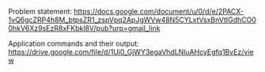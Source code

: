 Problem statement: https://docs.google.com/document/u/0/d/e/2PACX-1vQ6gcZRP4h8M_btpsZR1_zspVpq2ApJgWVw48N5CYLxtVsxBnVtIGdhCO00hkV6Xz9sEzR8xFKbkl8V/pub?urp=gmail_link

Application commands and their output: https://drive.google.com/file/d/1Ui0_GjWY3egaVhdLNluAHcyEgfq1BvEz/view
